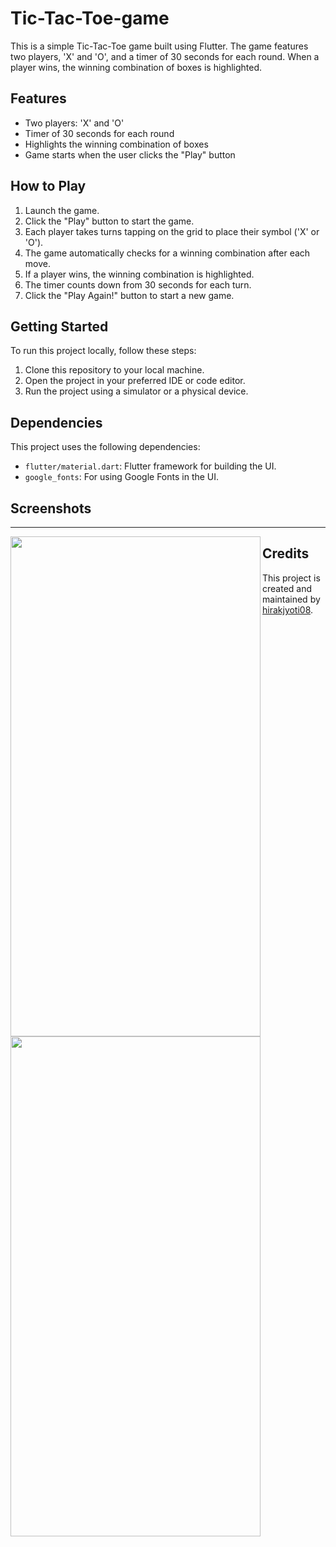 # Tic-Tac-Toe-game
This is a simple Tic-Tac-Toe game built using Flutter. The game features two players, 'X' and 'O', and a timer of 30 seconds for each round. When a player wins, the winning combination of boxes is highlighted.

## Features

- Two players: 'X' and 'O'
- Timer of 30 seconds for each round
- Highlights the winning combination of boxes
- Game starts when the user clicks the "Play" button

## How to Play

1. Launch the game.
2. Click the "Play" button to start the game.
3. Each player takes turns tapping on the grid to place their symbol ('X' or 'O').
4. The game automatically checks for a winning combination after each move.
5. If a player wins, the winning combination is highlighted.
6. The timer counts down from 30 seconds for each turn.
7. Click the "Play Again!" button to start a new game.

## Getting Started

To run this project locally, follow these steps:

1. Clone this repository to your local machine.
2. Open the project in your preferred IDE or code editor.
3. Run the project using a simulator or a physical device.

## Dependencies

This project uses the following dependencies:

- `flutter/material.dart`: Flutter framework for building the UI.
- `google_fonts`: For using Google Fonts in the UI.

## Screenshots


---

<img align="left" width="400" height="800" src="https://github.com/hirakjyoti08/Tic-Tac-Toe-game/assets/76906387/e3db008c-51d4-4be4-91ca-1a695a897749">


<img align="left" width="400" height="800" src="https://github.com/hirakjyoti08/Tic-Tac-Toe-game/assets/76906387/79cee5a3-627e-4414-bf66-13ef5ea18f4c">

## Credits

This project is created and maintained by [hirakjyoti08](https://github.com/hirakjyoti08).
